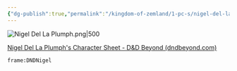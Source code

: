 ```yaml
---
{"dg-publish":true,"permalink":"/kingdom-of-zemland/1-pc-s/nigel-del-la-plumph/"}
---
```




![Nigel Del La Plumph.png|500](/img/user/Kingdom%20of%20Zemland/z_Attachments/Nigel%20Del%20La%20Plumph.png)

[Nigel Del La Plumph's Character Sheet - D&D Beyond (dndbeyond.com)](https://www.dndbeyond.com/characters/117567676)

```custom-frames
frame:DNDNigel
```